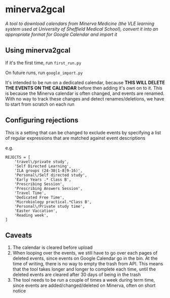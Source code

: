 # minerva2gcal
*A tool to download calendars from Minerva Medicine (the VLE learning system
used at University of Sheffield Medical School), convert it into an appropriate
format for Google Calendar and import it*

## Using minerva2gcal
If it's the first time, run `first_run.py`

On future runs, run `google_import.py`

It's intended to be run on a dedicated calendar, because **THIS WILL DELETE THE
EVENTS ON THE CALENDAR** before then adding it's own on to it. This is because
the Minerva calendar is often changed, and events are renamed. With no way to
track these changes and detect renames/deletions, we have to start from scratch
on each run

## Configuring rejections
This is a setting that can be changed to exclude events by specifying a list of
regular expressions that are matched against event descriptions

e.g.
```
REJECTS = [
    'travel\/private study',
    'Self Directed Learning',
    'ILA groups (24-30|1-8|9-16)',
    'Personal\/Self directed study',
    'Early Years .* Class B',
    'Prescribing Session',
    'Prescribing Answers Session',
    'Travel Time',
    'Dedicated Free Time',
    'Microbiology practical.*Class B',
    'Personal\/Private study time',
    'Easter Vaccation',
    'Reading week',
]
```

## Caveats
1. The calendar is cleared before upload
2. When looping over the events, we still have to go over each pages of deleted
events, since events on Google Calendar go in the bin. At the time of writing,
there is no way to empty the trash from API. This means that the tool takes
longer and longer to complete each time, until the deleted events are cleared
after 30 days of being in the trash
3. The tool needs to be run a couple of times a week during term time, since
events are added/changed/deleted on Minerva, often on short notice
